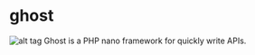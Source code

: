 # ghost
![alt tag](http://app-prisma.com/images/ghost.jpg)
Ghost is a PHP nano framework for quickly write APIs.
